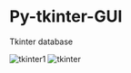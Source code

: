 # Py-tkinter-GUI
Tkinter database


![tkinter1](https://user-images.githubusercontent.com/39014985/195648351-1d33e390-5517-4423-bfb7-f6be79b2df8a.PNG)
![tkinter](https://user-images.githubusercontent.com/39014985/195648404-bba503d2-52d1-4083-aa62-c8eb904889ac.PNG)
